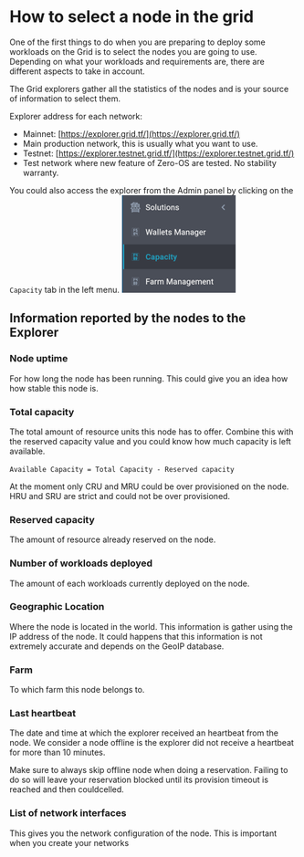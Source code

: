 # How to select a node in the grid

One of the first things to do when you are preparing to deploy some workloads on the Grid is to select the nodes you are going to use.
Depending on what your workloads and requirements are, there are different aspects to take in account.

The Grid explorers gather all the statistics of the nodes and is your source of information to select them.

Explorer address for each network:

- Mainnet: [https://explorer.grid.tf/](https://explorer.grid.tf/) 
 - Main production network, this is usually what you want to use.
- Testnet: [https://explorer.testnet.grid.tf/](https://explorer.testnet.grid.tf/)
 - Test network where new feature of Zero-OS are tested. No stability warranty.

You could also access the explorer from the Admin panel by clicking on the `Capacity` tab in the left menu. ![./img/capacity_menu.png](./img/capacity_menu.png)

## Information reported by the nodes to the Explorer

### Node uptime

For how long the node has been running. This could give you an idea how how stable this node is.

### Total capacity

The total amount of resource units this node has to offer. Combine this with the reserved capacity value and you could know how much capacity is left available.

`Available Capacity = Total Capacity - Reserved capacity`

At the moment only CRU and MRU could be over provisioned on the node. HRU and SRU are strict and could not be over provisioned.

### Reserved capacity

The amount of resource already reserved on the node.

### Number of workloads deployed

The amount of each workloads currently deployed on the node.

### Geographic Location

Where the node is located in the world. This information is gather using the IP address of the node. It could happens that this information is not extremely accurate and depends on the GeoIP database.

### Farm

To which farm this node belongs to.
<!-- 
### Free to use

Specify if this node capacity could be reserved with `FreeTFT` or not.

If the node is marked as free to use. Only `FreeTFT` could be used to pay the reserved capacity.

The currency used to reserve capacity is important to take into account. Because a reservation must be paid in a single transaction, all the nodes used in a reservation must all be free to use or not. Mixing both is not possible. -->

### Last heartbeat

The date and time at which the explorer received an heartbeat from the node. We consider a node offline is the explorer did not receive a heartbeat for more than 10 minutes.

Make sure to always skip offline node when doing a reservation. Failing to do so will leave your reservation blocked until its provision timeout is reached and then couldcelled.

### List of network interfaces

This gives you the network configuration of the node. This is important when you create your networks
